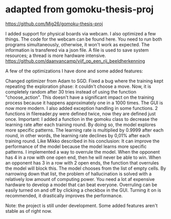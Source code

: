 # adapted from gomoku-thesis-proj
https://github.com/Mig26/gomoku-thesis-proj

I added support for physical boards via webcam. I also optimized a few things. The code for the webcam can be found here. You need to run both programs simultaneously, otherwise, it won't work as expected. The information is transfered via a json file. A file is used to save system resources; a thread is more hardware intensive.  https://github.com/daanvancamp/vijf_op_een_rij_beeldherkenning

A few of the optimizations I have done and some added features:

Changed optimizer from Adam to SGD.
Fixed a bug where the training kept repeating the exploration phase: it couldn't choose a move. Now, it is completely random after 30 tries instead of using the function "choose_action". This doesn't have a significant impact on the training process because it happens approximately one in a 1000 times.
The GUI is now more modern.
I also added exception handling in some functions.
2 functions in filereader.py were defined twice, now they are defined just once.
Important:
I added a function in the gomoku class to decrease the learning rate after each training round. By doing so, the model explores more specific patterns. The learning rate is multiplied by 0.9999 after each round, in other words, the learning rate declines by 0,01% after each training round. Like Mikko described in his conclusion: It can improve the performance of the model because the model learns more specific patterns.
I implemented a way to overrule the model. When the opponent has 4 in a row with one open end, then he will never be able to win. When an opponent has 3 in a row with 2 open ends, the function that overrules the model will block this. The model chooses from the list of empty cells. By narrowing down that list, the problem of hallucination is solved with a relatively low amount of computing power. You need a lot af expensive hardware to develop a model that can beat everyone. Overruling can be easily turned on and off by clicking a checkbox in the GUI. Turning it on is recommended, it drastically improves the performance. 

Note: the project is still under development. Some added features aren't stable as of right now.
